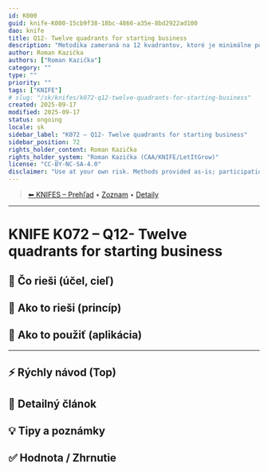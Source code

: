 ```yaml
---
id: K000
guid: knife-K000-15cb9f38-18bc-4866-a35e-8bd2922ad100
dao: knife
title: Q12- Twelve quadrants for starting business
description: "Metodika zameraná na 12 kvadrantov, ktoré je minimálne potrebné zohľadniť pri budovaní nového biznisu. Vhodné najmä pre startupy, ale aj pre každého jednotlivca, ktorý by chcel rozbehnúť vlastné podnikanie."
author: Roman Kazička
authors: ["Roman Kazička"]
category: ""
type: ""
priority: ""
tags: ["KNIFE"]
# slug: "/sk/knifes/k072-q12-twelve-quadrants-for-starting-business"
created: 2025-09-17
modified: 2025-09-17
status: ongoing
locale: sk
sidebar_label: "K072 – Q12- Twelve quadrants for starting business"
sidebar_position: 72
rights_holder_content: Roman Kazička
rights_holder_system: "Roman Kazička (CAA/KNIFE/LetItGrow)"
license: "CC-BY-NC-SA-4.0"
disclaimer: "Use at your own risk. Methods provided as-is; participation is voluntary and context-aware."
---
```

<!-- body:start -->

<!-- nav:knifes -->
> [⬅ KNIFES – Prehľad](../overview.md) • [Zoznam](../KNIFE_Overview_List.md) • [Detaily](../KNIFE_Overview_Details.md)
---
# KNIFE K072 – Q12- Twelve quadrants for starting business

## 🎯 Čo rieši (účel, cieľ)

## 🧩 Ako to rieši (princíp)

## 🧪 Ako to použiť (aplikácia)

---

## ⚡ Rýchly návod (Top)

## 📜 Detailný článok

## 💡 Tipy a poznámky

## ✅ Hodnota / Zhrnutie
